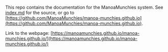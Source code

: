 This repo contains the documentation for the ManoaMunchies system. See [index.md](index.md) for the source, or go to [https://github.com/ManoaMunchies/manoa-munchies.github.io](https://github.com/ManoaMunchies/manoa-munchies.github.io).

Link to the webpage: [https://manoamunchies.github.io/manoa-munchies.github.io/](https://manoamunchies.github.io/manoa-munchies.github.io/)